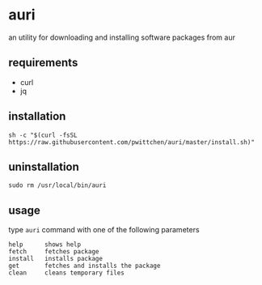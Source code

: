 auri
====
an utility for downloading and installing software packages from aur

requirements
------------
- curl
- jq

installation
------------

```
sh -c "$(curl -fsSL https://raw.githubusercontent.com/pwittchen/auri/master/install.sh)"
```

uninstallation
--------------

```
sudo rm /usr/local/bin/auri
```

usage
-----

type `auri` command with one of the following parameters

```
help      shows help
fetch     fetches package
install   installs package
get       fetches and installs the package
clean     cleans temporary files
```
